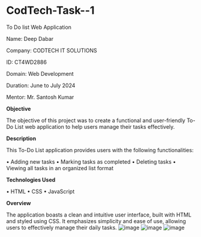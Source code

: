 # CodTech-Task--1
To Do list Web Application

Name: Deep Dabar

Company: CODTECH IT SOLUTIONS

ID: CT4WD2886

Domain: Web Development

Duration: June to July 2024

Mentor: Mr. Santosh Kumar

**Objective**

The objective of this project was to create a functional and user-friendly To-Do List web application to help users manage their tasks effectively.

**Description**

This To-Do List application provides users with the following functionalities:

• Adding new tasks
• Marking tasks as completed
• Deleting tasks
• Viewing all tasks in an organized list format

**Technologies Used**

• HTML
• CSS
• JavaScript

**Overview**

The application boasts a clean and intuitive user interface, built with HTML and styled using CSS. It emphasizes simplicity and ease of use, allowing users to effectively manage their daily tasks.
![image](https://github.com/user-attachments/assets/874669e1-a503-41ee-9eaa-dabd15ef71b5)
![image](https://github.com/user-attachments/assets/d8cf277e-8da5-4b1b-b70e-bed86ee9480a)
![image](https://github.com/user-attachments/assets/0862b03e-f2c6-4c38-8e32-ce52cf6564ba)




